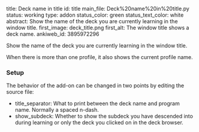 title: Deck name in title
id: title
main_file: Deck%20name%20in%20title.py
status: working
type: addon
status_color: green
status_text_color: white
abstract: Show the name of the deck you are currently learning in the window title.
first_image: deck_title.png
first_alt: The window title shows a deck name.
ankiweb_id: 3895972296

Show the name of the deck you are currently learning in the window
title.

When there is more than one profile, it also shows the current profile name.

### Setup

The behavior of the add-on can be changed in two points by editing
the source file:

* title_separator: What to print between the deck name and program
  name. Normally a spaced n-dash.
* show_subdeck: Whether to show the subdeck you have descended into
  during learning or only the deck you clicked on in the deck
  browser.
